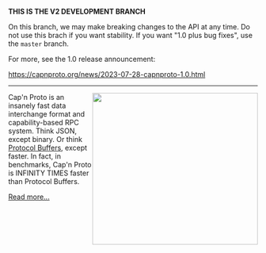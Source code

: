 **THIS IS THE V2 DEVELOPMENT BRANCH**

On this branch, we may make breaking changes to the API at any time. Do not use this brach if you want stability. If you want "1.0 plus bug fixes", use the `master` branch.

For more, see the 1.0 release announcement:

https://capnproto.org/news/2023-07-28-capnproto-1.0.html

------------------------------------------------------------

<img src='http://kentonv.github.io/capnproto/images/infinity-times-faster.png' style='width:334px; height:306px; float: right;'>

Cap'n Proto is an insanely fast data interchange format and capability-based RPC system. Think
JSON, except binary. Or think [Protocol Buffers](https://github.com/google/protobuf), except faster.
In fact, in benchmarks, Cap'n Proto is INFINITY TIMES faster than Protocol Buffers.

[Read more...](http://kentonv.github.io/capnproto/)
